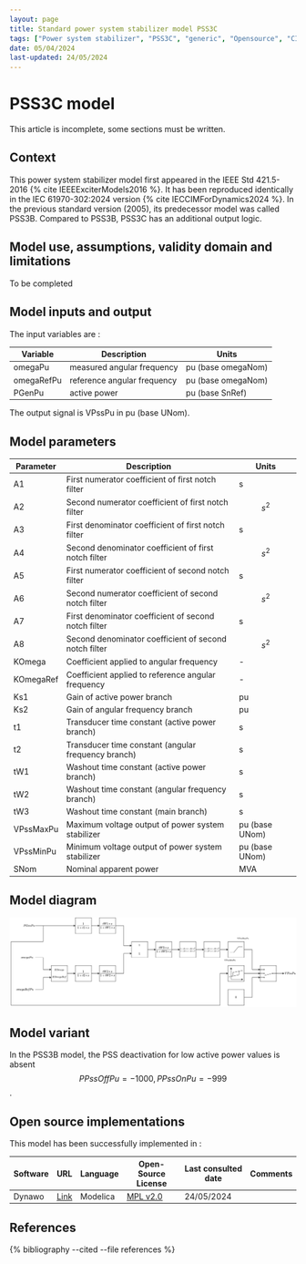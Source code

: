 ```yaml
---
layout: page
title: Standard power system stabilizer model PSS3C
tags: ["Power system stabilizer", "PSS3C", "generic", "Opensource", "CIM model", "RMS", "phasor", "MRL4", "Single phase", "PssIEEE3C", "IEEE", "dynawo", "#106"]
date: 05/04/2024
last-updated: 24/05/2024
---
```

# PSS3C model

This article is incomplete, some sections must be written.

## Context

This power system stabilizer model first appeared in the IEEE Std 421.5-2016 {% cite IEEEExciterModels2016 %}. It has been reproduced identically in the IEC 61970-302:2024 version {% cite IECCIMForDynamics2024 %}.
In the previous standard version (2005), its predecessor model was called PSS3B. Compared to PSS3B, PSS3C has an additional output logic.

## Model use, assumptions, validity domain and limitations

To be completed

## Model inputs and output

The input variables are :

| Variable | Description | Units |
|-----------|--------------| ------|
| omegaPu |measured angular frequency|pu (base omegaNom)|
| omegaRefPu |reference angular frequency|pu (base omegaNom)|
| PGenPu |active power|pu (base SnRef)|

The output signal is VPssPu in pu (base UNom).

## Model parameters

| Parameter | Description | Units |
|-----------|--------------| ------|
A1 |First numerator coefficient of first notch filter|s|
A2 |Second numerator coefficient of first notch filter|$$s ^ 2$$|
A3 |First denominator coefficient of first notch filter|s|
A4 |Second denominator coefficient of first notch filter|$$s ^ 2$$|
A5 |First numerator coefficient of second notch filter|s|
A6 |Second numerator coefficient of second notch filter|$$s ^ 2$$|
A7 |First denominator coefficient of second notch filter|s|
A8 |Second denominator coefficient of second notch filter|$$s ^ 2$$|
KOmega |Coefficient applied to angular frequency|-|
KOmegaRef |Coefficient applied to reference angular frequency|-|
Ks1 |Gain of active power branch|pu|
Ks2 |Gain of angular frequency branch|pu|
t1 |Transducer time constant (active power branch)|s|
t2 |Transducer time constant (angular frequency branch)|s|
tW1 |Washout time constant (active power branch)|s|
tW2 |Washout time constant (angular frequency branch)|s|
tW3 |Washout time constant (main branch)|s|
VPssMaxPu |Maximum voltage output of power system stabilizer|pu (base UNom)|
VPssMinPu |Minimum voltage output of power system stabilizer|pu (base UNom)|
SNom |Nominal apparent power|MVA|

## Model diagram

<img src="/pages/models/regulations/PSS3C/PSS3C.drawio.svg" alt="PSS3C diagram">

## Model variant

In the PSS3B model, the PSS deactivation for low active power values is absent $$PPssOffPu = -1000, PPssOnPu = -999$$.

## Open source implementations

This model has been successfully implemented in :

| Software      | URL | Language | Open-Source License | Last consulted date | Comments |
| ------------- | --- | -------- | ------------------- | ------------------- | -------- |
| Dynawo | [Link](https://github.com/dynawo/dynawo) | Modelica | [MPL v2.0](https://www.mozilla.org/en-US/MPL/2.0/)  | 24/05/2024 |  |

## References

{% bibliography --cited --file references  %}
